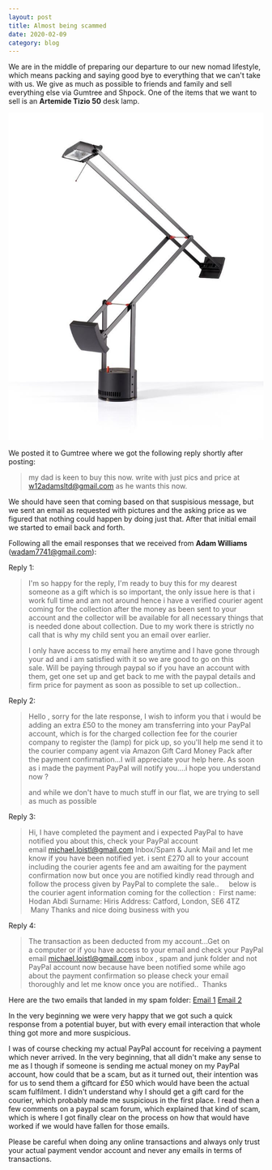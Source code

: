 ```yaml
---
layout: post
title: Almost being scammed
date: 2020-02-09
category: blog
---
```


We are in the middle of preparing our departure to our new nomad lifestyle, which means packing and saying good bye to everything that we can't take with us. We give as much as possible to friends and family and sell everything else via Gumtree and Shpock. One of the items that we want to sell is an **Artemide Tizio 50** desk lamp.

![](/assets/posts/2020-02-09-almost-being-scammed/artemide-tizio-50.jpg)

We posted it to Gumtree where we got the following reply shortly after posting:
> my dad is keen to buy this now. write with just pics and price at w12adamsltd@gmail.com as he wants this now.

We should have seen that coming based on that suspisious message, but we sent an email as requested with pictures and the asking price as we figured that nothing could happen by doing just that. After that initial email we started to email back and forth. 

Following all the email responses that we received from **Adam Williams** (wadam7741@gmail.com):

Reply 1:
> I'm so happy for the reply, I'm ready to buy this for my dearest someone as a gift which is so important, the only issue here is that i work full time and am not around hence i have a verified courier agent coming for the collection after the money as been sent to your account and the collector will be available for all necessary things that is needed done about collection. Due to my work there is strictly no call that is why my child sent you an email over earlier.
>
> I only have access to my email here anytime and I have gone through your ad and i am satisfied with it so we are good to go on this sale. Will be paying through paypal so if you have an account with them, get one set up and get back to me with the paypal details and firm price for payment as soon as possible to set up collection..

Reply 2:
> Hello , sorry for the late response, I wish to inform you that i would be adding an extra £50 to the money am transferring into your PayPal account, which is for the charged collection fee for the courier company to register the (lamp) for pick up, so you'll help me send it to the courier company agent via Amazon Gift Card Money Pack after the payment confirmation...I will appreciate your help here. As soon as i made the payment PayPal will notify you....i hope you understand now ?
>
> and while we don't have to much stuff in our flat, we are trying to sell as much as possible 

Reply 3:
> Hi, I have completed the payment and i expected PayPal to have notified you about this, check your PayPal account email michael.loistl@gmail.com Inbox/Spam & Junk Mail and let me know if you have been notified yet. i sent £270 all to your account including the courier agents fee and am awaiting for the payment confirmation now but once you are notified kindly read through and follow the process given by PayPal to complete the sale..     below is the courier agent information coming for the collection :  First name: Hodan Abdi Surname: Hiris Address: Catford, London, SE6 4TZ    Many Thanks and nice doing business with you

Reply 4:
> The transaction as been deducted from my account...Get on a computer or if you have access to your email and check your PayPal email michael.loistl@gmail.com inbox , spam and junk folder and not PayPal account now because have been notified some while ago about the payment confirmation so please check your email thoroughly and let me know once you are notified..  Thanks

Here are the two emails that landed in my spam folder:
[Email 1](/assets/posts/2020-02-09-almost-being-scammed/you-ve-received-an-instant-payment-of-270.00-gbp-from-adam-williams.pdf)
[Email 2](/assets/posts/2020-02-09-almost-being-scammed/last-step-to-confirm-payment.pdf)

In the very beginning we were very happy that we got such a quick response from a potential buyer, but with every email interaction that whole thing got more and more suspicious.

I was of course checking my actual PayPal account for receiving a payment which never arrived. In the very beginning, that all didn't make any sense to me as I though if someone is sending me actual money on my PayPal account, how could that be a scam, but as it turned out, their intention was for us to send them a giftcard for £50 which would have been the actual scam fulfilment. I didn't understand why I should get a gift card for the courier, which probably made me suspicious in the first place. I read then a few comments on a paypal scam forum, which explained that kind of scam, which is where I got finally clear on the process on how that would have worked if we would have fallen for those emails.

Please be careful when doing any online transactions and always only  trust your actual payment vendor account and never any emails in terms of transactions.